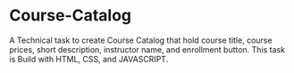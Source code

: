 # Course-Catalog
A Technical task to create Course Catalog that hold course title, course prices, short description, instructor name, and enrollment button. This task is Build with HTML, CSS, and JAVASCRIPT.
